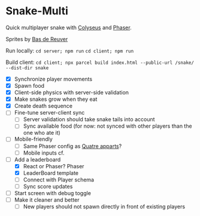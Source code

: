 # Snake-Multi

Quick multiplayer snake with [Colyseus](https://colyseus.io/) and [Phaser](https://phaser.io/).

Sprites by [Bas de Reuver](https://opengameart.org/content/snake-sprites-2d)

Run locally:
`cd server; npm run`
`cd client; npm run`

Build client:
`cd client; npx parcel build index.html --public-url /snake/ --dist-dir snake`

- [x] Synchronize player movements
- [x] Spawn food
- [x] Client-side physics with server-side validation
- [x] Make snakes grow when they eat
- [x] Create death sequence
- [ ] Fine-tune server-client sync
  - [ ] Server validation should take snake tails into account
  - [ ] Sync available food (for now: not synced with other players than the one who ate it)
- [ ] Mobile-friendly
  - [ ] Same Phaser config as [Quatre apparts](https://github.com/GameLab-UNIL-EPFL/quatre-apparts-et-un-confinement)?
  - [ ] Mobile inputs cf.
- [ ] Add a leaderboard
  - [x] React or Phaser? Phaser
  - [x] LeaderBoard template
  - [ ] Connect with Player schema
  - [ ] Sync score updates
- [ ] Start screen with debug toggle
- [ ] Make it cleaner and better
  - [ ] New players should not spawn directly in front of existing players
